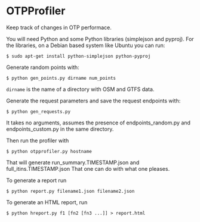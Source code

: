 OTPProfiler
===========

Keep track of changes in OTP performace.

You will need Python and some Python libraries (simplejson and pyproj). For the libraries, on a Debian based system like Ubuntu you can run:

`$ sudo apt-get install python-simplejson python-pyproj`

Generate random points with: 

    $ python gen_points.py dirname num_points

`dirname` is the name of a directory with OSM and GTFS data.

Generate the request parameters and save the request endpoints with: 

    $ python gen_requests.py 

It takes no arguments, assumes the presence of endpoints_random.py and endpoints_custom.py in the same directory.

Then run the profiler with 

    $ python otpprofiler.py hostname
    
That will generate run_summary.TIMESTAMP.json and full_itins.TIMESTAMP.json
That one can do with what one pleases.

To generate a report run

    $ python report.py filename1.json filename2.json

To generate an HTML report, run

    $ python hreport.py f1 [fn2 [fn3 ...]] > report.html

